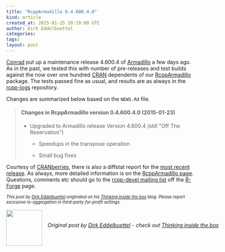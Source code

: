 ```yaml
---
title: "RcppArmadillo 0.4.600.4.0"
kind: article
created_at: 2015-01-25 20:19:00 UTC
author: Dirk Eddelbuettel
categories: 
tags: 
layout: post
---
```

<p><a href="http://conradsanderson.id.au/">Conrad</a> put up a maintenance release 4.600.4 of <a href="http://arma.sourceforge.net/">Armadillo</a> a few days ago. As in the past, we tested this with number of pre-releases and test builds against the now over one hundred <a href="http://cran.r-project.org">CRAN</a> dependents of our <a href="http://dirk.eddelbuettel.com/code/rcpp.armadillo.html">RcppArmadillo</a> package. The tests passed fine as usual, and results are as always in the <a href="https://github.com/RcppCore/rcpp-logs">rcpp-logs</a> repository.</p>
<p>Changes are summarized below based on the <code>NEWS.Rd</code> file.</p>
<blockquote>
<h4>
Changes in RcppArmadillo version 0.4.600.4.0 (2015-01-23)
</h4>
<ul>
  <li><p> 
Upgraded to Armadillo release Version 4.600.4 (still &quot;Off The Reservation&quot;)
</p>
  <ul>
  <li><p> 
Speedups in the transpose operation
</p> </li>
  <li><p> 
Small bug fixes
</p> </li>
  </ul>
  </li>
</ul>
</blockquote>

<p>Courtesy of <a href="http://dirk.eddelbuettel.com/cranberries/">CRANberries</a>, there is also a diffstat report for the <a href="http://dirk.eddelbuettel.com/cranberries/2015/01/25#RcppArmadillo_0.4.600.4.0">most recent release</a>. As always, more detailed information is on the <a href="http://dirk.eddelbuettel.com/code/rcpp.armadillo.html">RcppArmadillo page</a>. Questions, comments etc should go to the <a href="https://lists.r-forge.r-project.org/cgi-bin/mailman/listinfo/rcpp-devel">rcpp-devel mailing list</a> off the <a href="http://r-forge.r-project.org/projects/rcpp/">R-Forge</a> page.</p>
<p style="font-size:80%; font-style:italic;">
This post by <a href="http://dirk.eddelbuettel.com">Dirk Eddelbuettel</a> originated on his <a href="http://dirk.eddelbuettel.com/blog/">Thinking inside the box</a> blog. Please report excessive re-aggregation in third-party for-profit settings.
<p><div class="author">
  <img src="" style="width: 96px; height: 96;">
  <span style="position: absolute; padding: 32px 15px;">
    <i>Original post by <a href="http://twitter.com/">Dirk Eddelbuettel</a> - check out <a href="http://dirk.eddelbuettel.com/blog">Thinking inside the box   </a></i>
  </span>
</div>
